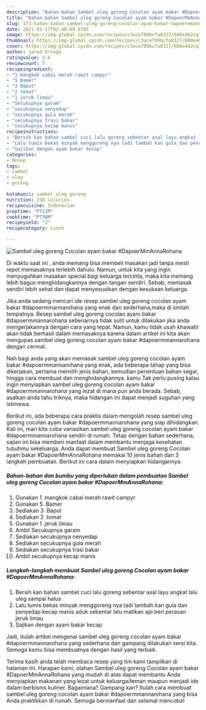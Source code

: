 ```yaml
---
description: "Bahan-bahan Sambel uleg goreng Cocolan ayam bakar #DapoerMmAnnaRohana yang nikmat dan Mudah Dibuat"
title: "Bahan-bahan Sambel uleg goreng Cocolan ayam bakar #DapoerMmAnnaRohana yang nikmat dan Mudah Dibuat"
slug: 373-bahan-bahan-sambel-uleg-goreng-cocolan-ayam-bakar-dapoermmannarohana-yang-nikmat-dan-mudah-dibuat
date: 2021-01-17T02:48:09.878Z
image: https://img-global.cpcdn.com/recipes/c3ace789bcfa8327/680x482cq70/sambel-uleg-goreng-cocolan-ayam-bakar-dapoermmannarohana-foto-resep-utama.jpg
thumbnail: https://img-global.cpcdn.com/recipes/c3ace789bcfa8327/680x482cq70/sambel-uleg-goreng-cocolan-ayam-bakar-dapoermmannarohana-foto-resep-utama.jpg
cover: https://img-global.cpcdn.com/recipes/c3ace789bcfa8327/680x482cq70/sambel-uleg-goreng-cocolan-ayam-bakar-dapoermmannarohana-foto-resep-utama.jpg
author: Jared Ortega
ratingvalue: 3.6
reviewcount: 5
recipeingredient:
- "1 mangkok cabai merah rawit campyr"
- "5 Bamer"
- "3 Baput"
- "2 tomat"
- "1 jeruk limau"
- "Secukupnya garam"
- "secukupnya oenyedap"
- "secukupnya gula merah"
- "secukupnya trasi bakar"
- "secukupnya kecap manis"
recipeinstructions:
- "Bersih kan bahan sambel cuci lalu goreng sebentar asal layu angkat lalu uleg sampai halus"
- "Lalu tumis bekas minyak menggoreng nya tadi tambah kan gula dan penyedap kecap manis aduk sebentar lalu matikan api beri perasan jeruk limau"
- "Sajikan dengan ayam bakar kecap"
categories:
- Resep
tags:
- sambel
- uleg
- goreng

katakunci: sambel uleg goreng 
nutrition: 238 calories
recipecuisine: Indonesian
preptime: "PT12M"
cooktime: "PT30M"
recipeyield: "2"
recipecategory: Lunch

---
```



![Sambel uleg goreng Cocolan ayam bakar #DapoerMmAnnaRohana](https://img-global.cpcdn.com/recipes/c3ace789bcfa8327/680x482cq70/sambel-uleg-goreng-cocolan-ayam-bakar-dapoermmannarohana-foto-resep-utama.jpg)

Di waktu  saat ini , anda memang bisa membeli masakan jadi tanpa mesti repot memasaknya terlebih dahulu. Namun, untuk kita yang ingin menyuguhkan masakan special bagi keluarga tercinta, maka kita memang lebih bagus menghidangkannya dengan tangan sendiri. Sebab, memasak sendiri lebih sehat dan dapat menyesuaikan dengan kesukaan keluarga.

Jika anda sedang mencari ide resep sambel uleg goreng cocolan ayam bakar #dapoermmannarohana yang enak dan sederhana,maka di sinilah tempatnya. Resep sambel uleg goreng cocolan ayam bakar #dapoermmannarohana  sebenarnya tidak sulit untuk dilakukan jika anda mengerjakannya dengan cara yang tepat. Namun, kamu tidak usah khawatir akan tidak berhasil dalam memasaknya 
karena dalam artikel ini kita akan mengupas sambel uleg goreng cocolan ayam bakar #dapoermmannarohana dengan cermat.  



Nah bagi anda yang akan memasak sambel uleg goreng cocolan ayam bakar #dapoermmannarohana yang enak, ada beberapa tahap yang bisa dikerjakan, pertama memilih jenis bahan, kemudian penentuan bahan segar, hingga cara membuat dan menghidangkannya. kamu Tak perlu pusing kalau ingin menyiapkan sambel uleg goreng cocolan ayam bakar #dapoermmannarohana yang lezat di mana pun anda berada. Sebab, asalkan anda  tahu triknya, maka hidangan ini dapat menjadi suguhan yang istimewa.

Berikut ini, ada beberapa cara praktis  dalam mengolah resep sambel uleg goreng cocolan ayam bakar #dapoermmannarohana yang siap dihidangkan. Kali ini, mari kita coba variasikan sambel uleg goreng cocolan ayam bakar #dapoermmannarohana sendiri di rumah. Tetap dengan bahan sederhana, sajian ini bisa memberi manfaat dalam membantu menjaga kesehatan tubuhmu sekeluarga. Anda dapat membuat Sambel uleg goreng Cocolan ayam bakar #DapoerMmAnnaRohana memakai 10 jenis bahan dan 3 langkah pembuatan. Berikut ini cara dalam menyiapkan hidangannya.

<!--inarticleads1-->

##### Bahan-bahan dan bumbu yang diperlukan dalam pembuatan Sambel uleg goreng Cocolan ayam bakar #DapoerMmAnnaRohana:

1. Gunakan 1 .mangkok cabai merah rawit campyr
1. Gunakan 5 .Bamer
1. Sediakan 3 .Baput
1. Sediakan 2 .tomat
1. Gunakan 1 .jeruk limau
1. Ambil Secukupnya garam
1. Sediakan secukupnya oenyedap
1. Sediakan secukupnya gula merah
1. Sediakan secukupnya trasi bakar
1. Ambil secukupnya kecap manis




<!--inarticleads2-->

##### Langkah-langkah membuat Sambel uleg goreng Cocolan ayam bakar #DapoerMmAnnaRohana:

1. Bersih kan bahan sambel cuci lalu goreng sebentar asal layu angkat lalu uleg sampai halus
1. Lalu tumis bekas minyak menggoreng nya tadi tambah kan gula dan penyedap kecap manis aduk sebentar lalu matikan api beri perasan jeruk limau
1. Sajikan dengan ayam bakar kecap




Jadi, itulah artikel mengenai  sambel uleg goreng cocolan ayam bakar #dapoermmannarohana  yang sederhana dan gampang dilakukan versi kita. Semoga kamu bisa membuatnya dengan hasil yang terbaik. 

Terima kasih anda telah membaca resep yang tim kami tampilkan di halaman ini. Harapan kami, olahan  Sambel uleg goreng Cocolan ayam bakar #DapoerMmAnnaRohana yang mudah di atas dapat membantu Anda menyiapkan makanan yang lezat untuk keluarga/teman maupun menjadi ide dalam berbisnis kuliner. Bagaimana? Gampang kan? Itulah cara membuat sambel uleg goreng cocolan ayam bakar #dapoermmannarohana yang bisa Anda praktikkan di rumah. Semoga bermanfaat dan selamat mencoba!

